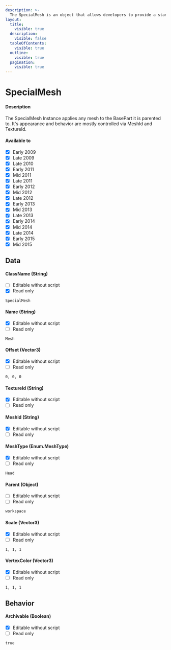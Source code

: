 ```yaml
---
description: >-
  The SpecialMesh is an object that allows developers to provide a standard template or user uploaded mesh to a BasePart.
layout:
  title:
    visible: true
  description:
    visible: false
  tableOfContents:
    visible: true
  outline:
    visible: true
  pagination:
    visible: true
---
```


# SpecialMesh

#### Description

The SpecialMesh Instance applies any mesh to the BasePart it is parented to. It's appearance and behavior are mostly controlled via MeshId and TextureId.

#### Available to

* [x] Early 2009
* [x] Late 2009
* [x] Late 2010
* [x] Early 2011
* [x] Mid 2011
* [x] Late 2011
* [x] Early 2012
* [x] Mid 2012
* [x] Late 2012
* [x] Early 2013
* [x] Mid 2013
* [x] Late 2013
* [x] Early 2014
* [x] Mid 2014
* [x] Late 2014
* [x] Early 2015
* [x] Mid 2015

## Data

#### ClassName (String)

* [ ] Editable without script
* [x] Read only

```
SpecialMesh
```

#### Name (String)

* [x] Editable without script
* [ ] Read only

```
Mesh
```

#### Offset (Vector3)

* [x] Editable without script
* [ ] Read only

```
0, 0, 0
```

#### TextureId (String)

* [x] Editable without script
* [ ] Read only

#### MeshId (String)

* [x] Editable without script
* [ ] Read only

#### MeshType (Enum.MeshType)

* [x] Editable without script
* [ ] Read only

```
Head
```

#### Parent (Object)

* [ ] Editable without script
* [ ] Read only

```
workspace
```

#### Scale (Vector3)

* [x] Editable without script
* [ ] Read only

```
1, 1, 1
```

#### VertexColor (Vector3)

* [x] Editable without script
* [ ] Read only

```
1, 1, 1
```

## Behavior

#### Archivable (Boolean)

* [x] Editable without script
* [ ] Read only

```
true
```

